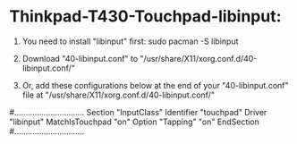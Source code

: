 # Thinkpad-T430-Touchpad-libinput:

1) You need to install "libinput" first:
 sudo pacman -S libinput

2) Download "40-libinput.conf" to "/usr/share/X11/xorg.conf.d/40-libinput.conf/"

3) Or, add these configurations below at the end of your "40-libinput.conf" file at 
"/usr/share/X11/xorg.conf.d/40-libinput.conf/"

#...............................
Section "InputClass"
    Identifier "touchpad"
    Driver "libinput"
    MatchIsTouchpad "on"
    Option "Tapping" "on"
EndSection
#...............................


